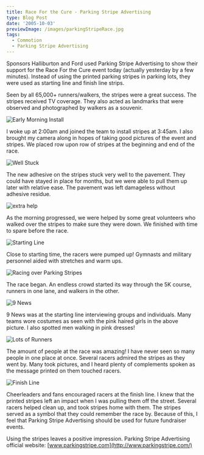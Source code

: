 ```yaml
---
title: Race For the Cure - Parking Stripe Advertising
type: Blog Post
date: '2005-10-03'
previewImage: /images/parkingStripeRace.jpg
tags:
  - Commotion
  - Parking Stripe Advertising
---
```

Sponsors Halliburton and Ford used Parking Stripe Advertising to show their support for the Race For the Cure event today (actually yesterday by a few minutes). Instead of using the printed parking stripes in parking lots, they were used as starting line and finish line strips.

Seen by all 65,000+ runners/walkers, the stripes were a great success. The stripes received TV coverage. They also acted as landmarks that were observed and photographed by walkers as a souvenir.

![Early Morning Install](/images/20051002-stripeInstall1.jpg)

I woke up at 2:00am and joined the team to install stripes at 3:45am. I also brought my camera along in hopes of taking good pictures of the event and stripes. We placed row upon row of stripes at the beginning and end of the race.

![Well Stuck](/images/20051002-stripeInstall2.jpg)

The new adhesive on the stripes stuck very well to the pavement. They could have stayed in place for months, but we were able to pull them up later with relative ease. The pavement was left damageless without adhesive residue.

![extra help](/images/20051002-stripeInstall3.jpg)

As the morning progressed, we were helped by some great volunteers who walked over the stripes to make sure they were down. We finished with time to spare before the race.

![Starting Line](/images/20051002-startLine1.jpg)

Close to starting time, the racers were pumped up! Gymnasts and military personnel aided with stretches and warm ups.

![Racing over Parking Stripes](/images/20051002-stripeCloseUp.jpg)

The race began. An endless crowd started its way through the 5K course, runners in one lane, and walkers in the other.

![9 News](/images/20051002-9News.jpg)

9 News was at the starting line interviewing groups and individuals. Many teams wore costumes as seen with the pink haired girls in the above picture. I also spotted men walking in pink dresses!

![Lots of Runners](/images/20051002-lotsOfWalkers.jpg)

The amount of people at the race was amazing! I have never seen so many people in one place at once. Several racers admired the stripes as they went by. Many took pictures, and I heard plenty of complements spoken as the message printed on them touched racers.

![Finish Line](/images/20051002-finishLine.jpg)

Cheerleaders and fans encouraged racers at the finish line. I knew that the printed stripes left an impact when I was pulling them off the street. Several racers helped clean up, and took stripes home with them. The stripes served as a symbol that they could remember the race by. Because of this, I feel that Parking Stripe Advertising should be used for future fundraiser events.

Using the stripes leaves a positive impression. Parking Stripe Advertising official website: [www.parkingstripe.com](http://www.parkingstripe.com/)
